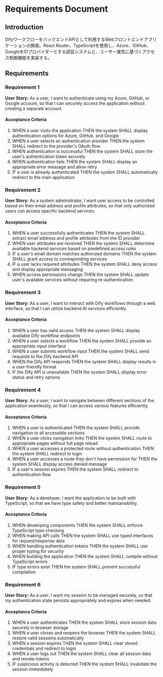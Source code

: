 # Requirements Document

## Introduction

DifyワークフローをバックエンドAPIとして利用するWebフロントエンドアプリケーションの開発。React Router、TypeScriptを使用し、Azure、GitHub、GoogleをIDプロバイダーとする認証システムと、ユーザー属性に基づくアクセス制御機能を実装する。

## Requirements

### Requirement 1

**User Story:** As a user, I want to authenticate using my Azure, GitHub, or Google account, so that I can securely access the application without creating a separate account.

#### Acceptance Criteria

1. WHEN a user visits the application THEN the system SHALL display authentication options for Azure, GitHub, and Google
2. WHEN a user selects an authentication provider THEN the system SHALL redirect to the provider's OAuth flow
3. WHEN authentication is successful THEN the system SHALL store the user's authentication token securely
4. WHEN authentication fails THEN the system SHALL display an appropriate error message and allow retry
5. IF a user is already authenticated THEN the system SHALL automatically redirect to the main application

### Requirement 2

**User Story:** As a system administrator, I want user access to be controlled based on their email address and profile attributes, so that only authorized users can access specific backend services.

#### Acceptance Criteria

1. WHEN a user successfully authenticates THEN the system SHALL extract email address and profile attributes from the ID provider
2. WHEN user attributes are received THEN the system SHALL determine available backend services based on predefined access rules
3. IF a user's email domain matches authorized domains THEN the system SHALL grant access to corresponding services
4. IF a user lacks required attributes THEN the system SHALL deny access and display appropriate messaging
5. WHEN access permissions change THEN the system SHALL update user's available services without requiring re-authentication

### Requirement 3

**User Story:** As a user, I want to interact with Dify workflows through a web interface, so that I can utilize backend AI services efficiently.

#### Acceptance Criteria

1. WHEN a user has valid access THEN the system SHALL display available Dify workflow endpoints
2. WHEN a user selects a workflow THEN the system SHALL provide an appropriate input interface
3. WHEN a user submits workflow input THEN the system SHALL send requests to the Dify backend API
4. WHEN the Dify API responds THEN the system SHALL display results in a user-friendly format
5. IF the Dify API is unavailable THEN the system SHALL display error status and retry options

### Requirement 4

**User Story:** As a user, I want to navigate between different sections of the application seamlessly, so that I can access various features efficiently.

#### Acceptance Criteria

1. WHEN a user is authenticated THEN the system SHALL provide navigation to all accessible sections
2. WHEN a user clicks navigation links THEN the system SHALL route to appropriate pages without full page reload
3. WHEN a user accesses a protected route without authentication THEN the system SHALL redirect to login
4. WHEN a user accesses a route they don't have permission for THEN the system SHALL display access denied message
5. IF a user's session expires THEN the system SHALL redirect to authentication flow

### Requirement 5

**User Story:** As a developer, I want the application to be built with TypeScript, so that we have type safety and better maintainability.

#### Acceptance Criteria

1. WHEN developing components THEN the system SHALL enforce TypeScript type checking
2. WHEN making API calls THEN the system SHALL use typed interfaces for request/response data
3. WHEN handling authentication tokens THEN the system SHALL use proper typing for security
4. WHEN building the application THEN the system SHALL compile without TypeScript errors
5. IF type errors exist THEN the system SHALL prevent successful compilation

### Requirement 6

**User Story:** As a user, I want my session to be managed securely, so that my authentication state persists appropriately and expires when needed.

#### Acceptance Criteria

1. WHEN a user authenticates THEN the system SHALL store session data securely in browser storage
2. WHEN a user closes and reopens the browser THEN the system SHALL restore valid sessions automatically
3. WHEN a session expires THEN the system SHALL clear stored credentials and redirect to login
4. WHEN a user logs out THEN the system SHALL clear all session data and revoke tokens
5. IF suspicious activity is detected THEN the system SHALL invalidate the session immediately
